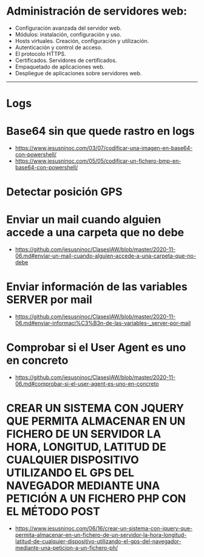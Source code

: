 # Administración de servidores web:
- Configuración avanzada del servidor web.
- Módulos: instalación, configuración y uso.
- Hosts virtuales. Creación, configuración y utilización.
- Autenticación y control de acceso.
- El protocolo HTTPS.
- Certificados. Servidores de certificados.
- Empaquetado de aplicaciones web.
- Despliegue de aplicaciones sobre servidores web.

---------------

# Logs

# Base64 sin que quede rastro en logs
* https://www.jesusninoc.com/03/07/codificar-una-imagen-en-base64-con-powershell/
* https://www.jesusninoc.com/05/05/codificar-un-fichero-bmp-en-base64-con-powershell/

# Detectar posición GPS

# Enviar un mail cuando alguien accede a una carpeta que no debe
* https://github.com/jesusninoc/ClasesIAW/blob/master/2020-11-06.md#enviar-un-mail-cuando-alguien-accede-a-una-carpeta-que-no-debe

# Enviar información de las variables SERVER por mail
* https://github.com/jesusninoc/ClasesIAW/blob/master/2020-11-06.md#enviar-informaci%C3%B3n-de-las-variables-_server-por-mail

# Comprobar si el User Agent es uno en concreto
* https://github.com/jesusninoc/ClasesIAW/blob/master/2020-11-06.md#comprobar-si-el-user-agent-es-uno-en-concreto

# CREAR UN SISTEMA CON JQUERY QUE PERMITA ALMACENAR EN UN FICHERO DE UN SERVIDOR LA HORA, LONGITUD, LATITUD DE CUALQUIER DISPOSITIVO UTILIZANDO EL GPS DEL NAVEGADOR MEDIANTE UNA PETICIÓN A UN FICHERO PHP CON EL MÉTODO POST
* https://www.jesusninoc.com/06/16/crear-un-sistema-con-jquery-que-permita-almacenar-en-un-fichero-de-un-servidor-la-hora-longitud-latitud-de-cualquier-dispositivo-utilizando-el-gps-del-navegador-mediante-una-peticion-a-un-fichero-ph/
